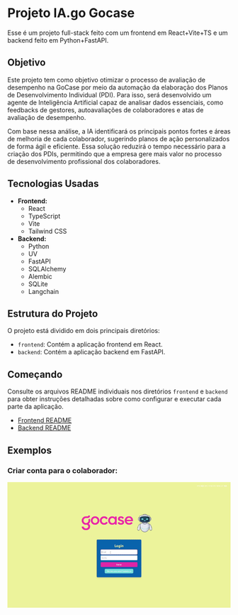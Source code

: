 # Projeto IA.go Gocase

Esse é um projeto full-stack feito com um frontend em React+Vite+TS e um backend feito em Python+FastAPI.

## Objetivo

Este projeto tem como objetivo otimizar o processo de avaliação de desempenho na GoCase por meio da automação da elaboração dos Planos de Desenvolvimento Individual (PDI). Para isso, será desenvolvido um agente de Inteligência Artificial capaz de analisar dados essenciais, como feedbacks de gestores, autoavaliações de colaboradores e atas de avaliação de desempenho.

Com base nessa análise, a IA identificará os principais pontos fortes e áreas de melhoria de cada colaborador, sugerindo planos de ação personalizados de forma ágil e eficiente. Essa solução reduzirá o tempo necessário para a criação dos PDIs, permitindo que a empresa gere mais valor no processo de desenvolvimento profissional dos colaboradores.

## Tecnologias Usadas

- **Frontend:**
  - React
  - TypeScript
  - Vite
  - Tailwind CSS
- **Backend:**
  - Python
  - UV
  - FastAPI
  - SQLAlchemy
  - Alembic
  - SQLite
  - Langchain

## Estrutura do Projeto

O projeto está dividido em dois principais diretórios:

- `frontend`: Contém a aplicação frontend em React.
- `backend`: Contém a aplicação backend em FastAPI.

## Começando

Consulte os arquivos README individuais nos diretórios `frontend` e `backend` para obter instruções detalhadas sobre como configurar e executar cada parte da aplicação.

- [Frontend README](./frontend/README.md)
- [Backend README](./backend/README.md)

## Exemplos

### Criar conta para o colaborador:

![Criar conta para o colaborador](./gifs/criarcolab.gif)

